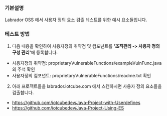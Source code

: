 ### 기본설명
Labrador OSS 에서 사용자 정의 요소 검출 테스트를 위한 예시 요소들입니다.

### 테스트 방법 
1. 다음 내용을 확인하여 사용자정의 취약점 및 컴포넌트를 <strong>'조직관리 -> 사용자 정의 구성 관리'</strong>에 등록합니다.

* 사용자정의 취약점: proprietaryVulnerableFunctions/exampleVulnFunc.java 의 주석 확인
* 사용자정의 컴포넌트: proprietaryVulnerableFunctions/readme.txt 확인

2. 아래 프로젝트들을 labrador.iotcube.com 에서 스캔하시면 사용자 정의 요소들을 검출합니다.

* https://github.com/iotcubedev/Java-Project-with-Userdefines
* https://github.com/iotcubedev/Java-Project-Using-ES
